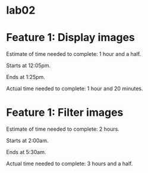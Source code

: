# lab02

# Feature 1: Display images

Estimate of time needed to complete: 1 hour and a half.

Starts at 12:05pm.

Ends at 1:25pm.

Actual time needed to complete: 1 hour and 20 minutes.

# Feature 1: Filter images

Estimate of time needed to complete: 2 hours.

Starts at 2:00am.

Ends at 5:30am.

Actual time needed to complete: 3 hours and a half.
